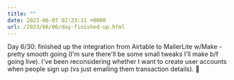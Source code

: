 ```yaml
---
title: ""
date: 2023-06-07 02:23:11 +0000
url: /2023/06/06/day-finished-up.html
---
```

Day 6/30: finished up the integration from Airtable to MailerLite w/Make - pretty smooth going (I'm sure there'll be some small tweaks I'll make b/f going live). I've been reconsidering whether I want to create user accounts when people sign up (vs just emailing them transaction details). 🤔